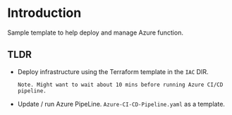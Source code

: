 # Introduction

Sample template to help deploy and manage Azure function.

## TLDR

- Deploy infrastructure using the Terraform template in the `IAC` DIR.

    ```text
    Note. Might want to wait about 10 mins before running Azure CI/CD pipeline.
    ```

- Update / run Azure PipeLine. `Azure-CI-CD-Pipeline.yaml` as a template.
